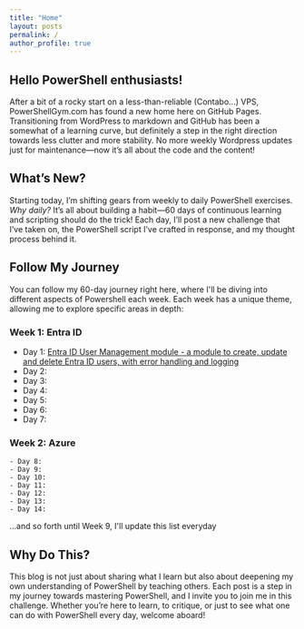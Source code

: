 ```yaml
---
title: "Home"
layout: posts
permalink: /
author_profile: true
---
```


## Hello PowerShell enthusiasts!

After a bit of a rocky start on a less-than-reliable (Contabo...) VPS, PowerShellGym.com has found a new home here on GitHub Pages. Transitioning from WordPress to markdown and GitHub has been a somewhat of a learning curve, but definitely a step in the right direction towards less clutter and more stability. No more weekly Wordpress updates just for maintenance—now it’s all about the code and the content!

## What’s New?

Starting today, I’m shifting gears from weekly to daily PowerShell exercises. *Why daily?* It’s all about building a habit—60 days of continuous learning and scripting should do the trick! Each day, I’ll post a new challenge that I’ve taken on, the PowerShell script I’ve crafted in response, and my thought process behind it.

## Follow My Journey

You can follow my 60-day journey right here, where I'll be diving into different aspects of Powershell each week. Each week has a unique theme, allowing me to explore specific areas in depth:

### Week 1: Entra ID

- Day 1: [Entra ID User Management module - a module to create, update and delete Entra ID users, with error handling and logging](_posts/week1/2024-09-04-Entra-ID-User-Management-module.md)
- Day 2: 
- Day 3: 
- Day 4: 
- Day 5: 
- Day 6: 
- Day 7: 

### Week 2: Azure

	- Day 8:
	- Day 9:
	- Day 10:
	- Day 11:
	- Day 12:
	- Day 13:
	- Day 14:

…and so forth until Week 9, I'll update this list everyday

## Why Do This?

This blog is not just about sharing what I learn but also about deepening my own understanding of PowerShell by teaching others. Each post is a step in my journey towards mastering PowerShell, and I invite you to join me in this challenge. Whether you’re here to learn, to critique, or just to see what one can do with PowerShell every day, welcome aboard!

